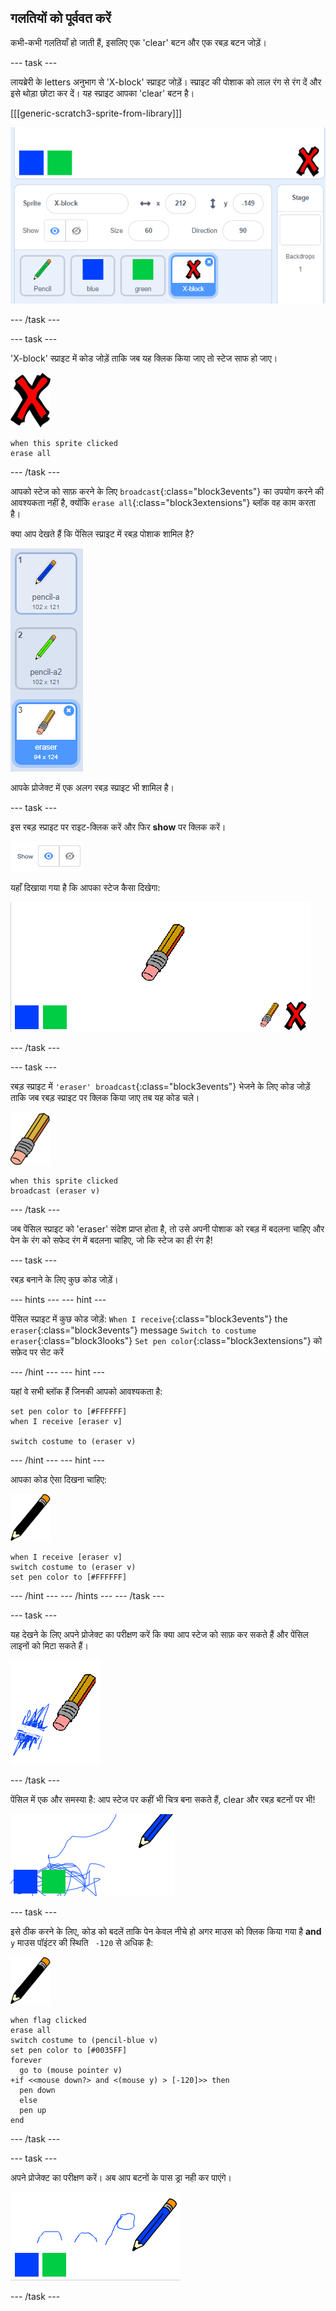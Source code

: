 ## गलतियों को पूर्ववत करें

कभी-कभी गलतियाँ हो जाती हैं, इसलिए एक 'clear' बटन और एक रबड़ बटन जोड़ें।

\--- task \---

लायब्रेरी के letters अनुभाग से 'X-block' स्प्राइट जोड़ें। स्प्राइट की पोशाक को लाल रंग से रंग दें और इसे थोड़ा छोटा कर दें। यह स्प्राइट आपका 'clear' बटन है।

[[[generic-scratch3-sprite-from-library]]]

![स्क्रीनशॉट](images/paint-x.png)

\--- /task \---

\--- task \---

'X-block' स्प्राइट में कोड जोड़ें ताकि जब यह क्लिक किया जाए तो स्टेज साफ हो जाए।

![क्रॉस](images/cross.png)

```blocks3
when this sprite clicked
erase all
```

\--- /task \---

आपको स्टेज को साफ़ करने के लिए `broadcast`{:class="block3events"} का उपयोग करने की आवश्यकता नहीं है, क्योंकि `erase all`{:class="block3extensions"} ब्लॉक वह काम करता है।

क्या आप देखते हैं कि पेंसिल स्प्राइट में रबड़ पोशाक शामिल है?

![स्क्रीनशॉट](images/paint-eraser-costume.png)

आपके प्रोजेक्ट में एक अलग रबड़ स्प्राइट भी शामिल है।

\--- task \---

इस रबड़ स्प्राइट पर राइट-क्लिक करें और फिर **show** पर क्लिक करें।

![स्क्रीनशॉट](images/show-eraser.png)

यहाँ दिखाया गया है कि आपका स्टेज कैसा दिखेगा:

![स्क्रीनशॉट](images/paint-eraser-stage.png)

\--- /task \---

\--- task \---

रबड़ स्प्राइट में `'eraser' broadcast`{:class="block3events"} भेजने के लिए कोड जोड़ें ताकि जब रबड़ स्प्राइट पर क्लिक किया जाए तब यह कोड चले।

![रबड़](images/eraser.png)

```blocks3
when this sprite clicked
broadcast (eraser v)
```

\--- /task \---

जब पेंसिल स्प्राइट को 'eraser' संदेश प्राप्त होता है, तो उसे अपनी पोशाक को रबड़ में बदलना चाहिए और पेन के रंग को सफेद रंग में बदलना चाहिए, जो कि स्टेज का ही रंग है!

\--- task \---

रबड़ बनाने के लिए कुछ कोड जोड़ें।

\--- hints \--- \--- hint \---

पेंसिल स्प्राइट में कुछ कोड जोड़ें: `When I receive`{:class="block3events"} the `eraser`{:class="block3events"} message `Switch to costume eraser`{:class="block3looks"} `Set pen color`{:class="block3extensions"} को सफ़ेद पर सेट करें

\--- /hint \--- \--- hint \---

यहां वे सभी ब्लॉक हैं जिनकी आपको आवश्यकता है:

```blocks3
set pen color to [#FFFFFF]
when I receive [eraser v]

switch costume to (eraser v)
```

\--- /hint \--- \--- hint \---

आपका कोड ऐसा दिखना चाहिए:

![पेंसिल](images/pencil.png)

```blocks3
when I receive [eraser v]
switch costume to (eraser v)
set pen color to [#FFFFFF]
```

\--- /hint \--- \--- /hints \--- \--- /task \---

\--- task \---

यह देखने के लिए अपने प्रोजेक्ट का परीक्षण करें कि क्या आप स्टेज को साफ़ कर सकते हैं और पेंसिल लाइनों को मिटा सकते हैं।

![स्क्रीनशॉट](images/paint-erase-test.png)

\--- /task \---

पेंसिल में एक और समस्या है: आप स्टेज पर कहीं भी चित्र बना सकते हैं, clear और रबड़ बटनों पर भी!

![स्क्रीनशॉट](images/paint-draw-problem.png)

\--- task \---

इसे ठीक करने के लिए, कोड को बदलें ताकि पेन केवल नीचे हो अगर माउस को क्लिक किया गया है **and** `y` माउस पॉइंटर की स्थिति ` -120` से अधिक है:

![पेंसिल](images/pencil.png)

```blocks3
when flag clicked
erase all
switch costume to (pencil-blue v)
set pen color to [#0035FF]
forever
  go to (mouse pointer v)
+if <<mouse down?> and <(mouse y) > [-120]>> then 
  pen down
  else
  pen up
end
```

\--- /task \---

\--- task \---

अपने प्रोजेक्ट का परीक्षण करें। अब आप बटनों के पास ड्रा नही कर पाएंगे।

![स्क्रीनशॉट](images/paint-fixed.png)

\--- /task \---